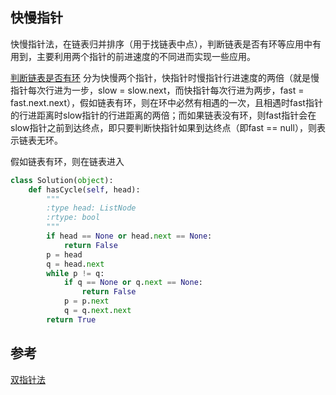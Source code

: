 ## 快慢指针
快慢指针法，在链表归并排序（用于找链表中点），判断链表是否有环等应用中有用到，主要利用两个指针的前进速度的不同进而实现一些应用。


[判断链表是否有环](https://leetcode-cn.com/problems/linked-list-cycle/)
分为快慢两个指针，快指针时慢指针行进速度的两倍（就是慢指针每次行进为一步，slow = slow.next，而快指针每次行进为两步，fast = fast.next.next），假如链表有环，则在环中必然有相遇的一次，且相遇时fast指针的行进距离时slow指针的行进距离的两倍；而如果链表没有环，则fast指针会在slow指针之前到达终点，即只要判断快指针如果到达终点（即fast == null），则表示链表无环。

假如链表有环，则在链表进入
```python
class Solution(object):
    def hasCycle(self, head):
        """
        :type head: ListNode
        :rtype: bool
        """
        if head == None or head.next == None:
            return False
        p = head
        q = head.next
        while p != q:
            if q == None or q.next == None:
                return False
            p = p.next
            q = q.next.next
        return True
```



## 参考
[双指针法](https://blog.csdn.net/NoMasp/article/details/51598735)
